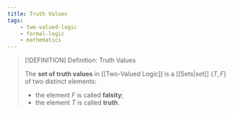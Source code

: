 ```yaml
---
title: Truth Values
tags:
    - two-valued-logic
    - formal-logic
    - mathematics
---
```



>[!DEFINITION] Definition: Truth Values
>
>The **set of truth values** in [[Two-Valued Logic]] is a [[Sets|set]] $\{T, F\}$ of two distinct elements:
>- the element $F$ is called **falsity**;
>- the element $T$ is called **truth**.
>